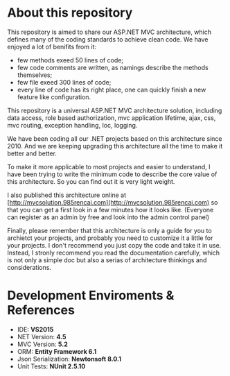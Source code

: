 # About this repository

This repository is aimed to share our ASP.NET MVC architecture, which defines many of the coding standards to achieve clean code. We have enjoyed a lot of benifits from it:

- few methods exeed 50 lines of code;
- few code comments are written, as namings describe the methods themselves;
- few file exeed 300 lines of code;
- every line of code has its right place, one can quickly finish a new feature like configuration.

This repository is a universal ASP.NET MVC architecture solution, including data access, role based authorization, mvc application lifetime, ajax, css, mvc routing, exception handling, Ioc, logging. 


We have been coding all our .NET projects based on this architecture since 2010. And we are keeping upgrading this architecture all the time to make it better and better.

To make it more applicable to most projects and easier to understand, I have been trying to write the minimum code to describe the core value of this architecture. So you can find out it is very light weight.

I also published this architecture online at [http://mvcsolution.985rencai.com](http://mvcsolution.985rencai.com) so that you can get a first look in a few minutes how it looks like. (Everyone can register as an admin by free and look into the admin control panel)

Finally, please remember that this architecture is only a guide for you to archietct your projects, and probably you need to customize it a little for your projects. I don't recommend you just copy the code and take it in use. Instead, I stronly recommend you read the documentation carefully, which is not only a simple doc but also a serias of architecture thinkings and considerations.

# Development Enviroments & References

* IDE:    **VS2015**
* NET Version: **4.5**
* MVC Version: **5.2**
* ORM: **Entity Framework 6.1**
* Json Serialization: **Newtonsoft 8.0.1**
* Unit Tests: **NUnit 2.5.10**
